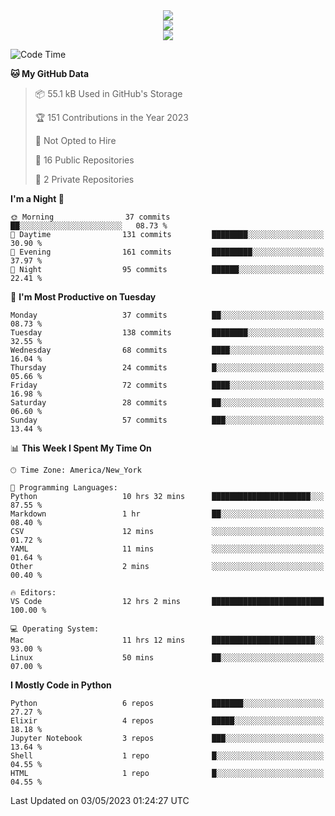 
<div align="center"><img src="https://readme-typing-svg.demolab.com?font=Fira+Code&pause=1000&center=true&vCenter=true&width=435&lines=Hello%EF%BD%9E;I+LIKE+CODING%EF%BC%81;%E5%BC%B7%E5%8C%96%E5%AD%A6%E7%BF%92%E3%81%AB%E5%A4%A7%E5%A5%BD%E3%81%8D%EF%BC%81;%E6%B0%B8%E8%BF%9C%E5%96%9C%E6%AC%A2%E9%B2%A8%E9%B2%A8%EF%BC%81%EF%BC%81%EF%BC%81" />  
</div>

<div align="center"><img src="https://github-readme-stats.vercel.app/api?username=ruoyuGao&theme=black-red" />  
</div>

<div align="center">
    <img src="https://github-readme-stats.vercel.app/api/top-langs/?username=ruoyuGao&layout=compact&theme=black-red"/>
</div>

<!--START_SECTION:waka-->
![Code Time](http://img.shields.io/badge/Code%20Time-130%20hrs%2054%20mins-blue)

**🐱 My GitHub Data** 

> 📦 55.1 kB Used in GitHub's Storage 
 > 
> 🏆 151 Contributions in the Year 2023
 > 
> 🚫 Not Opted to Hire
 > 
> 📜 16 Public Repositories 
 > 
> 🔑 2 Private Repositories 
 > 
**I'm a Night 🦉** 

```text
🌞 Morning                37 commits          ██░░░░░░░░░░░░░░░░░░░░░░░   08.73 % 
🌆 Daytime                131 commits         ████████░░░░░░░░░░░░░░░░░   30.90 % 
🌃 Evening                161 commits         █████████░░░░░░░░░░░░░░░░   37.97 % 
🌙 Night                  95 commits          ██████░░░░░░░░░░░░░░░░░░░   22.41 % 
```
📅 **I'm Most Productive on Tuesday** 

```text
Monday                   37 commits          ██░░░░░░░░░░░░░░░░░░░░░░░   08.73 % 
Tuesday                  138 commits         ████████░░░░░░░░░░░░░░░░░   32.55 % 
Wednesday                68 commits          ████░░░░░░░░░░░░░░░░░░░░░   16.04 % 
Thursday                 24 commits          █░░░░░░░░░░░░░░░░░░░░░░░░   05.66 % 
Friday                   72 commits          ████░░░░░░░░░░░░░░░░░░░░░   16.98 % 
Saturday                 28 commits          ██░░░░░░░░░░░░░░░░░░░░░░░   06.60 % 
Sunday                   57 commits          ███░░░░░░░░░░░░░░░░░░░░░░   13.44 % 
```


📊 **This Week I Spent My Time On** 

```text
🕑︎ Time Zone: America/New_York

💬 Programming Languages: 
Python                   10 hrs 32 mins      ██████████████████████░░░   87.55 % 
Markdown                 1 hr                ██░░░░░░░░░░░░░░░░░░░░░░░   08.40 % 
CSV                      12 mins             ░░░░░░░░░░░░░░░░░░░░░░░░░   01.72 % 
YAML                     11 mins             ░░░░░░░░░░░░░░░░░░░░░░░░░   01.64 % 
Other                    2 mins              ░░░░░░░░░░░░░░░░░░░░░░░░░   00.40 % 

🔥 Editors: 
VS Code                  12 hrs 2 mins       █████████████████████████   100.00 % 

💻 Operating System: 
Mac                      11 hrs 12 mins      ███████████████████████░░   93.00 % 
Linux                    50 mins             ██░░░░░░░░░░░░░░░░░░░░░░░   07.00 % 
```

**I Mostly Code in Python** 

```text
Python                   6 repos             ███████░░░░░░░░░░░░░░░░░░   27.27 % 
Elixir                   4 repos             █████░░░░░░░░░░░░░░░░░░░░   18.18 % 
Jupyter Notebook         3 repos             ███░░░░░░░░░░░░░░░░░░░░░░   13.64 % 
Shell                    1 repo              █░░░░░░░░░░░░░░░░░░░░░░░░   04.55 % 
HTML                     1 repo              █░░░░░░░░░░░░░░░░░░░░░░░░   04.55 % 
```




 Last Updated on 03/05/2023 01:24:27 UTC
<!--END_SECTION:waka-->
